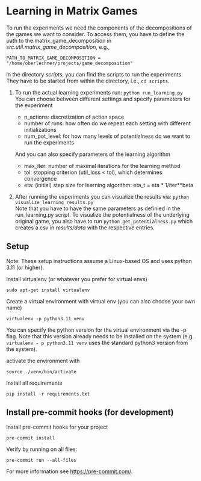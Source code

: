 # Learning in Matrix Games

To run the experiments we need the components of the decompositions of the games we want to consider. To access them, you have to define the path to the matrix_game_decomposition in  _src.util.matrix_game_decomposition_, e.g., 

`PATH_TO_MATRIX_GAME_DECOMPOSITION = "/home/oberlechner/projects/game_decomposition"`

In the directory _scripts_, you can find the scripts to run the experiments. They have to be started from within the directory, i.e., `cd scripts`.

1. To run the actual learning experiments run: `python run_learning.py` <br>
    You can choose between different settings and specify parameters for the experiment
    - n_actions: discretization of action space
    - number of runs: how often do we repeat each setting with different initializations
    - num_pot_level: for how many levels of potentialness do we want to run the experiments

    And you can also specify parameters of the learning algorithm
    - max_iter: number of maximal iterations for the learning method
    - tol: stopping criterion (util_loss < tol), which determines convergence
    - eta: (initial) step size for learning algorithm: eta_t = eta * 1/iter**beta

2. After running the experiments you can visualize the results via: `python visualize_learning_results.py` <br>
Note that you have to have the same parameters as definied in the run_learning.py script. 
To visualize the potentialness of the underlying original game, you also have to run `python get_potentialness.py` which creates a csv in _results/data_ with the respective entries.

## Setup

Note: These setup instructions assume a Linux-based OS and uses python 3.11 (or higher).

Install virtualenv (or whatever you prefer for virtual envs)

`sudo apt-get install virtualenv`

Create a virtual environment with virtual env (you can also choose your own name)

`virtualenv -p python3.11 venv`

You can specify the python version for the virtual environment via the -p flag. 
Note that this version already needs to be installed on the system (e.g. `virtualenv - p python3.11 venv` uses the 
standard python3 version from the system).

activate the environment with

`source ./venv/bin/activate`

Install all requirements

`pip install -r requirements.txt`

## Install pre-commit hooks (for development)
Install pre-commit hooks for your project

`pre-commit install`

Verify by running on all files:

`pre-commit run --all-files`

For more information see https://pre-commit.com/.
